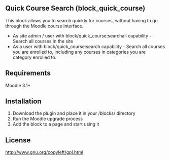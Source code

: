 Quick Course Search (block_quick_course)
-----------------------------------
This block allows you to search quickly for courses, without having to go through the Moodle course interface.

* As site admin / user with block/quick_course:searchall capability - Search all courses in the site
* As a user with block/quick_course:search capability - Search all courses you are enrolled to, including any courses in categories you are category enrolled to.


Requirements
------------
Moodle 3.1+


Installation
------------
1. Download the plugin and place it in your /blocks/ directory
2. Run the Moodle upgrade process
3. Add the block to a page and start using it


License
-------
http://www.gnu.org/copyleft/gpl.html
